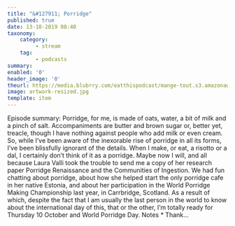 ```yaml
---
title: "&#127911; Porridge"
published: true
date: 13-10-2019 08:40
taxonomy:
    category:
         - stream
    tag:
         - podcasts
summary:
enabled: '0'
header_image: '0'
theurl: https://media.blubrry.com/eatthispodcast/mange-tout.s3.amazonaws.com/2019/porridge.mp3
image: artwork-resized.jpg
template: item
---
```

 
Episode summary: Porridge, for me, is made of oats, water, a bit of milk and a pinch of salt. Accompaniments are butter and brown sugar or, better yet, treacle, though I have nothing against people who add milk or even cream. So, while I’ve been aware of the inexorable rise of porridge in all its forms, I’ve been blissfully ignorant of the details. When I make, or eat, a risotto or a dal, I certainly don’t think of it as a porridge. Maybe now I will, and all because Laura Valli took the trouble to send me a copy of her research paper Porridge Renaissance and the Communities of Ingestion. We had fun chatting about porridge, about how she helped start the only porridge cafe in her native Estonia, and about her participation in the World Porridge Making Championship last year, in Carrbridge, Scotland. As a result of which, despite the fact that I am usually the last person in the world to know about the international day of this, that or the other, I’m totally ready for Thursday 10 October and World Porridge Day. Notes * Thank…
